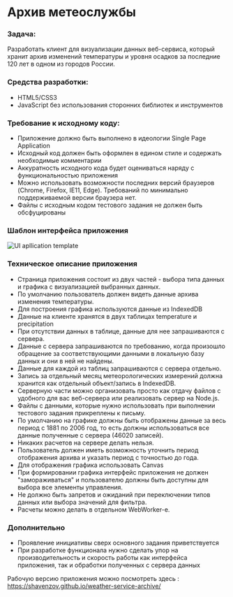 # Архив метеослужбы

### Задача:

Разработать клиент для визуализации данных веб-сервиса, который хранит архив изменений температуры и уровня осадков за последние 120 лет в одном из городов России.

### Средства разработки:
- HTML5/CSS3
- JavaScript без использования сторонних библиотек и инструментов

### Требование к исходному коду:
- Приложение должно быть выполнено в идеологии Single Page Application
- Исходный код должен быть оформлен в едином стиле и содержать необходимые комментарии
- Аккуратность исходного кода будет оцениваться наряду с функциональностью приложения
- Можно использовать возможности последних версий браузеров (Chrome, Firefox, IE11, Edge). Требований по минимально поддерживаемой версии браузера нет.
- Файлы с исходным кодом тестового задания не должен быть обсфуцированы

### Шаблон интерфейса приложения
![UI apllication template](https://shavenzov.github.io/weather-service-archive/unnamed.png)

### Техническое описание приложения
- Страница приложения состоит из двух частей - выбора типа данных и графика с визуализацией выбранных данных.
- По умолчанию пользователь должен видеть данные архива изменения температуры.
- Для построения графика используются данные из IndexedDB 
- Данные на клиенте хранятся в двух таблицах temperature и precipitation
- При отсутствии данных в таблице, данные для нее запрашиваются с сервера.
- Данные с сервера запрашиваются по требованию, когда произошло обращение за соответствующими данными в локальную базу данных и они в ней не найдены.
- Данные для каждой из таблиц запрашиваются с сервера отдельно.
- Запись за отдельный месяц метеорологических измерений должна хранится как отдельный объект/запись в IndexedDB.
- Серверную части можно организовать просто как отдачу файлов c удобного для вас веб-сервера или реализовать сервер на Node.js.
- Файлы с данными, которые нужно использовать при выполнении тестового задания прикреплены к письму.
- По умолчанию на графике должны быть отображены данные за весь период с 1881 по 2006 год, то есть должны использоваться все данные полученные с сервера (46020 записей).
- Никаких расчетов на сервере делать нельзя.
- Пользователь должен иметь возможность уточнить период отображения архива и указать период с точностью до года.
- Для отображения графика использовать Canvas
- При формировании графика интерфейс приложения не должен "замораживаться" и пользователю должны быть доступны для выбора все элементы управления.
- Не должно быть запретов и ожиданий при переключении типов данных или выбора значений для фильтра.
- Расчеты можно делать в отдельном WebWorker-е.

### Дополнительно
- Проявление инициативы сверх основного задания приветствуется
- При разработке функционала нужно сделать упор на производительность и скорость работы как интерфейса приложения, так и обработки полученных с сервера данных

Рабочую версию приложения можно посмотреть здесь : https://shavenzov.github.io/weather-service-archive/